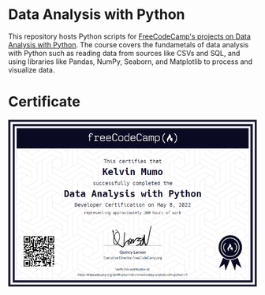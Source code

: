 # Data Analysis with Python
This repository hosts Python scripts for [FreeCodeCamp's projects on Data Analysis with Python](https://www.freecodecamp.org/learn/data-analysis-with-python/). The course covers the fundametals of data analysis with Python such as
reading data from sources like CSVs and SQL, and using libraries like Pandas, NumPy, Seaborn, and Matplotlib to process and visualize data.

# Certificate
![Data Analysis with Python Certificate](https://github.com/KelvinMumo/Data-Analysis/blob/main/Data-Analysis-with-Python-Certificate.PNG)
